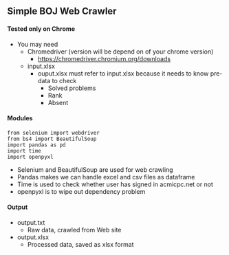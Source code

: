## Simple BOJ Web Crawler

#### Tested only on Chrome
+ You may need
  + Chromedriver (version will be depend on of your chrome version)
    + https://chromedriver.chromium.org/downloads
  + input.xlsx
    + ouput.xlsx must refer to input.xlsx because it needs to know pre-data to check
      + Solved problems
      + Rank
      + Absent

#### Modules
```
from selenium import webdriver
from bs4 import BeautifulSoup
import pandas as pd
import time
import openpyxl
```
+ Selenium and BeautifulSoup are used for web crawling
+ Pandas makes we can handle excel and csv files as dataframe
+ Time is used to check whether user has signed in acmicpc.net or not
+ openpyxl is to wipe out dependency problem

#### Output
+ output.txt
  + Raw data, crawled from Web site
+ output.xlsx
  + Processed data, saved as xlsx format
